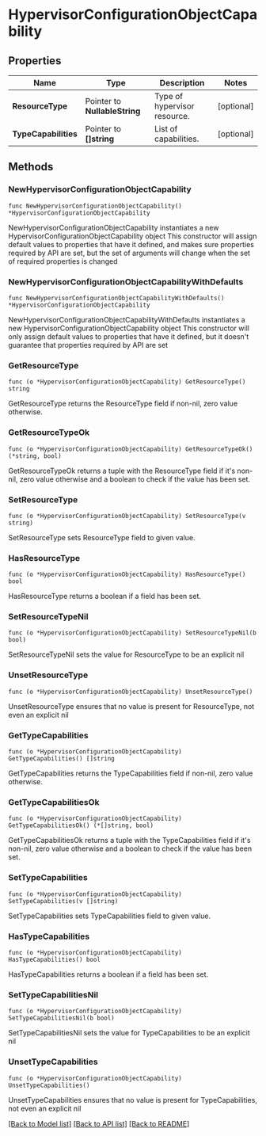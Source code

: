 # HypervisorConfigurationObjectCapability

## Properties

Name | Type | Description | Notes
------------ | ------------- | ------------- | -------------
**ResourceType** | Pointer to **NullableString** | Type of hypervisor resource. | [optional] 
**TypeCapabilities** | Pointer to **[]string** | List of capabilities. | [optional] 

## Methods

### NewHypervisorConfigurationObjectCapability

`func NewHypervisorConfigurationObjectCapability() *HypervisorConfigurationObjectCapability`

NewHypervisorConfigurationObjectCapability instantiates a new HypervisorConfigurationObjectCapability object
This constructor will assign default values to properties that have it defined,
and makes sure properties required by API are set, but the set of arguments
will change when the set of required properties is changed

### NewHypervisorConfigurationObjectCapabilityWithDefaults

`func NewHypervisorConfigurationObjectCapabilityWithDefaults() *HypervisorConfigurationObjectCapability`

NewHypervisorConfigurationObjectCapabilityWithDefaults instantiates a new HypervisorConfigurationObjectCapability object
This constructor will only assign default values to properties that have it defined,
but it doesn't guarantee that properties required by API are set

### GetResourceType

`func (o *HypervisorConfigurationObjectCapability) GetResourceType() string`

GetResourceType returns the ResourceType field if non-nil, zero value otherwise.

### GetResourceTypeOk

`func (o *HypervisorConfigurationObjectCapability) GetResourceTypeOk() (*string, bool)`

GetResourceTypeOk returns a tuple with the ResourceType field if it's non-nil, zero value otherwise
and a boolean to check if the value has been set.

### SetResourceType

`func (o *HypervisorConfigurationObjectCapability) SetResourceType(v string)`

SetResourceType sets ResourceType field to given value.

### HasResourceType

`func (o *HypervisorConfigurationObjectCapability) HasResourceType() bool`

HasResourceType returns a boolean if a field has been set.

### SetResourceTypeNil

`func (o *HypervisorConfigurationObjectCapability) SetResourceTypeNil(b bool)`

 SetResourceTypeNil sets the value for ResourceType to be an explicit nil

### UnsetResourceType
`func (o *HypervisorConfigurationObjectCapability) UnsetResourceType()`

UnsetResourceType ensures that no value is present for ResourceType, not even an explicit nil
### GetTypeCapabilities

`func (o *HypervisorConfigurationObjectCapability) GetTypeCapabilities() []string`

GetTypeCapabilities returns the TypeCapabilities field if non-nil, zero value otherwise.

### GetTypeCapabilitiesOk

`func (o *HypervisorConfigurationObjectCapability) GetTypeCapabilitiesOk() (*[]string, bool)`

GetTypeCapabilitiesOk returns a tuple with the TypeCapabilities field if it's non-nil, zero value otherwise
and a boolean to check if the value has been set.

### SetTypeCapabilities

`func (o *HypervisorConfigurationObjectCapability) SetTypeCapabilities(v []string)`

SetTypeCapabilities sets TypeCapabilities field to given value.

### HasTypeCapabilities

`func (o *HypervisorConfigurationObjectCapability) HasTypeCapabilities() bool`

HasTypeCapabilities returns a boolean if a field has been set.

### SetTypeCapabilitiesNil

`func (o *HypervisorConfigurationObjectCapability) SetTypeCapabilitiesNil(b bool)`

 SetTypeCapabilitiesNil sets the value for TypeCapabilities to be an explicit nil

### UnsetTypeCapabilities
`func (o *HypervisorConfigurationObjectCapability) UnsetTypeCapabilities()`

UnsetTypeCapabilities ensures that no value is present for TypeCapabilities, not even an explicit nil

[[Back to Model list]](../README.md#documentation-for-models) [[Back to API list]](../README.md#documentation-for-api-endpoints) [[Back to README]](../README.md)


